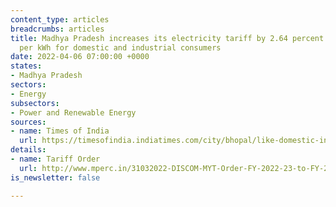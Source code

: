 ```yaml
---
content_type: articles
breadcrumbs: articles
title: Madhya Pradesh increases its electricity tariff by 2.64 percent and 1.4 percent
  per kWh for domestic and industrial consumers
date: 2022-04-06 07:00:00 +0000
states:
- Madhya Pradesh
sectors:
- Energy
subsectors:
- Power and Renewable Energy
sources:
- name: Times of India
  url: https://timesofindia.indiatimes.com/city/bhopal/like-domestic-industrial-power-tariff-too-hiked-significantly/articleshow/90600821.cms
details:
- name: Tariff Order
  url: http://www.mperc.in/31032022-DISCOM-MYT-Order-FY-2022-23-to-FY-2026-27.pdf
is_newsletter: false

---
```

